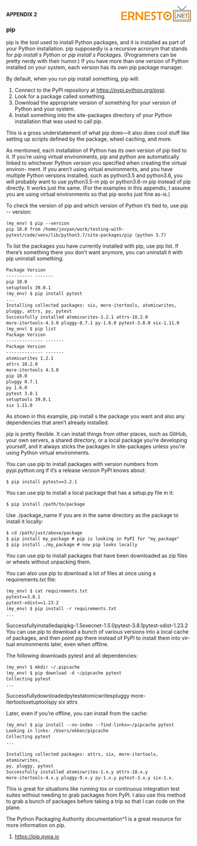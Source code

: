 <img align="right" src="../logo.png">

**APPENDIX 2**

### pip

pip is the tool used to install Python packages, and it is installed as part of
your Python installation. pip supposedly is a recursive acronym that stands
for _pip install s Python_ or _pip install s Packages._ (Programmers can be pretty
nerdy with their humor.) If you have more than one version of Python installed
on your system, each version has its own pip package manager.

By default, when you run pip install something, pip will:

1. Connect to the PyPI repository at https://pypi.python.org/pypi.
2. Look for a package called something.
3. Download the appropriate version of something for your version of Python
and your system.
4. Install something into the site-packages directory of your Python installation
that was used to call pip. 

This is a gross understatement of what pip does—it also does cool stuff like
setting up scripts defined by the package, wheel caching, and more.

As mentioned, each installation of Python has its own version of pip tied to it.
If you’re using virtual environments, pip and python are automatically linked
to whichever Python version you specified when creating the virtual environ-
ment. If you aren’t using virtual environments, and you have multiple Python
versions installed, such as python3.5 and python3.6, you will probably want to
use python3.5-m pip or python3.6-m pip instead of pip directly. It works just the
same. (For the examples in this appendix, I assume you are using virtual
environments so that pip works just fine as-is.)


To check the version of pip and which version of Python it’s tied to, use pip --
version:

```
(my_env) $ pip --version
pip 18.0 from /home/jovyan/work/testing-with-pytest/code/venv/lib/python3.7/site-packages/pip (python 3.7)
```

To list the packages you have currently installed with pip, use pip list. If there’s
something there you don’t want anymore, you can uninstall it with pip uninstall
something.

```
Package Version
---------- -------
pip 18.0
setuptools 39.0.1
(my_env) $ pip install pytest
...
Installing collected packages: six, more-itertools, atomicwrites,
pluggy, attrs, py, pytest
Successfully installed atomicwrites-1.2.1 attrs-18.2.0
more-itertools-4.3.0 pluggy-0.7.1 py-1.6.0 pytest-3.8.0 six-1.11.0
(my_env) $ pip list
Package Version
-------------- -------
Package Version
-------------- -------
atomicwrites 1.2.1
attrs 18.2.0
more-itertools 4.3.0
pip 18.0
pluggy 0.7.1
py 1.6.0
pytest 3.8.1
setuptools 39.0.1
six 1.11.0
```

As shown in this example, pip install s the package you want and also any
dependencies that aren’t already installed.

pip is pretty flexible. It can install things from other places, such as GitHub,
your own servers, a shared directory, or a local package you’re developing
yourself, and it always sticks the packages in site-packages unless you’re using
Python virtual environments.

You can use pip to install packages with version numbers from pypi.python.org
if it’s a release version PyPI knows about:

```
$ pip install pytest==3.2.1
```

You can use pip to install a local package that has a setup.py file in it:


```
$ pip install /path/to/package
```

Use ./package_name if you are in the same directory as the package to install it
locally:

```
$ cd /path/just/above/package
$ pip install my_package # pip is looking in PyPI for "my_package"
$ pip install ./my_package # now pip looks locally
```

You can use pip to install packages that have been downloaded as zip files or
wheels without unpacking them.

You can also use pip to download a lot of files at once using a requirements.txt file:

```
(my_env) $ cat requirements.txt
pytest==3.8.1
pytest-xdist==1.23.2
(my_env) $ pip install -r requirements.txt
...

```

Successfullyinstalledapipkg-1.5execnet-1.5.0pytest-3.8.1pytest-xdist-1.23.2
You can use pip to download a bunch of various versions into a local cache
of packages, and then point pip there instead of PyPI to install them into vir-
tual environments later, even when offline.

The following downloads pytest and all dependencies:

```
(my_env) $ mkdir ~/.pipcache
(my_env) $ pip download -d ~/pipcache pytest
Collecting pytest
...

```

Successfullydownloadedpytestatomicwritespluggy
more-itertoolssetuptoolspy six attrs

Later, even if you’re offline, you can install from the cache:

```
(my_env) $ pip install --no-index --find-links=~/pipcache pytest
Looking in links: /Users/okken/pipcache
Collecting pytest
...

Installing collected packages: attrs, six, more-itertools, atomicwrites,
py, pluggy, pytest
Successfully installed atomicwrites-1.x.y attrs-18.x.y
more-itertools-4.x.y pluggy-0.x.y py-1.x.y pytest-3.x.y six-1.x.
```

This is great for situations like running tox or continuous integration test
suites without needing to grab packages from PyPI. I also use this method to
grab a bunch of packages before taking a trip so that I can code on the plane.


The Python Packaging Authority documentation^1 is a great resource for more
information on pip.

1. https://pip.pypa.io



